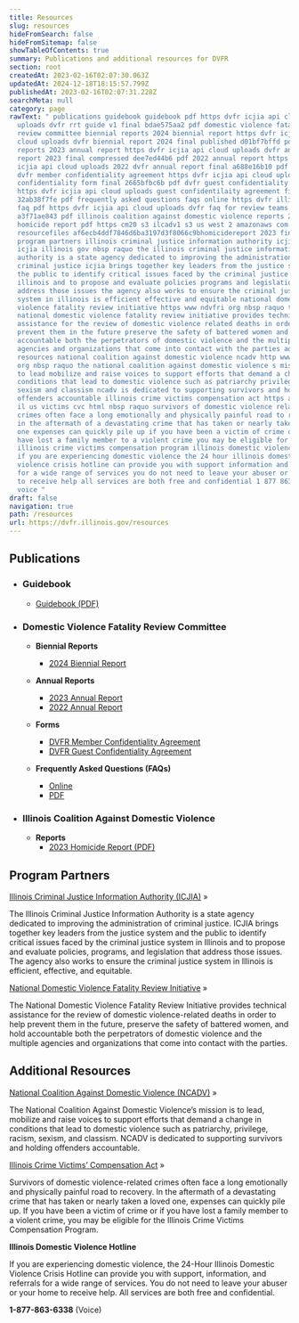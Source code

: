 ```yaml
---
title: Resources
slug: resources
hideFromSearch: false
hideFromSitemap: false
showTableOfContents: true
summary: Publications and additional resources for DVFR
section: root
createdAt: 2023-02-16T02:07:30.063Z
updatedAt: 2024-12-18T18:15:57.799Z
publishedAt: 2023-02-16T02:07:31.228Z
searchMeta: null
category: page
rawText: " publications guidebook guidebook pdf https dvfr icjia api cloud
  uploads dvfr rrt guide v1 final bdae575aa2 pdf domestic violence fatality
  review committee biennial reports 2024 biennial report https dvfr icjia api
  cloud uploads dvfr biennial report 2024 final published d01bf7bffd pdf annual
  reports 2023 annual report https dvfr icjia api cloud uploads dvfr annual
  report 2023 final compressed dee7ed44b6 pdf 2022 annual report https dvfr
  icjia api cloud uploads 2022 dvfr annual report final a688e16b10 pdf forms
  dvfr member confidentiality agreement https dvfr icjia api cloud uploads
  confidentiality form final 2665bfbc6b pdf dvfr guest confidentiality agreement
  https dvfr icjia api cloud uploads guest confidentilaity agreement final
  32ab38f7fe pdf frequently asked questions faqs online https dvfr illinois gov
  faq pdf https dvfr icjia api cloud uploads dvfr faq for review teams
  a3f71ae843 pdf illinois coalition against domestic violence reports 2023
  homicide report pdf https cm20 s3 ilcadv1 s3 us west 2 amazonaws com
  resourcefiles af6ecb4ddf7846d6ba3197d3f8066c9bhomicidereport 2023 final pdf
  program partners illinois criminal justice information authority icjia https
  icjia illinois gov nbsp raquo the illinois criminal justice information
  authority is a state agency dedicated to improving the administration of
  criminal justice icjia brings together key leaders from the justice system and
  the public to identify critical issues faced by the criminal justice system in
  illinois and to propose and evaluate policies programs and legislation that
  address those issues the agency also works to ensure the criminal justice
  system in illinois is efficient effective and equitable national domestic
  violence fatality review initiative https www ndvfri org nbsp raquo the
  national domestic violence fatality review initiative provides technical
  assistance for the review of domestic violence related deaths in order to help
  prevent them in the future preserve the safety of battered women and hold
  accountable both the perpetrators of domestic violence and the multiple
  agencies and organizations that come into contact with the parties additional
  resources national coalition against domestic violence ncadv http www ncadv
  org nbsp raquo the national coalition against domestic violence s mission is
  to lead mobilize and raise voices to support efforts that demand a change in
  conditions that lead to domestic violence such as patriarchy privilege racism
  sexism and classism ncadv is dedicated to supporting survivors and holding
  offenders accountable illinois crime victims compensation act https ag state
  il us victims cvc html nbsp raquo survivors of domestic violence related
  crimes often face a long emotionally and physically painful road to recovery
  in the aftermath of a devastating crime that has taken or nearly taken a loved
  one expenses can quickly pile up if you have been a victim of crime or if you
  have lost a family member to a violent crime you may be eligible for the
  illinois crime victims compensation program illinois domestic violence hotline
  if you are experiencing domestic violence the 24 hour illinois domestic
  violence crisis hotline can provide you with support information and referrals
  for a wide range of services you do not need to leave your abuser or your home
  to receive help all services are both free and confidential 1 877 863 6338
  voice "
draft: false
navigation: true
path: /resources
url: https://dvfr.illinois.gov/resources
---
```


## Publications

  -  ### Guidebook
      -  [Guidebook (PDF)](https://dvfr.icjia-api.cloud/uploads/DVFR_RRT_Guide_V1_FINAL_bdae575aa2.pdf)


- ### Domestic Violence Fatality Review Committee

    - **Biennial Reports**
        - [2024 Biennial Report](https://dvfr.icjia-api.cloud/uploads/DVFR_Biennial_Report_2024_FINAL_PUBLISHED_d01bf7bffd.pdf)

    - **Annual Reports**
        - [2023 Annual Report](https://dvfr.icjia-api.cloud/uploads/DVFR_Annual_Report_2023_FINAL_COMPRESSED_dee7ed44b6.pdf)
        - [2022 Annual Report](https://dvfr.icjia-api.cloud/uploads/2022_DVFR_Annual_Report_Final_a688e16b10.pdf)


    - **Forms**

        - [DVFR Member Confidentiality Agreement](https://dvfr.icjia-api.cloud/uploads/Confidentiality_Form_FINAL_2665bfbc6b.pdf)
        - [DVFR Guest Confidentiality Agreement](https://dvfr.icjia-api.cloud/uploads/Guest_Confidentilaity_Agreement_Final_32ab38f7fe.pdf)

    - **Frequently Asked Questions (FAQs)**
        - [Online](https://dvfr.illinois.gov/faq)
        - [PDF](https://dvfr.icjia-api.cloud/uploads/DVFR_FAQ_for_Review_Teams_a3f71ae843.pdf)

-  ### Illinois Coalition Against Domestic Violence

    -  **Reports**
        -  [2023 Homicide Report (PDF)](https://cm20-s3-ilcadv1.s3.us-west-2.amazonaws.com/ResourceFiles/af6ecb4ddf7846d6ba3197d3f8066c9bHomicideReport.2023.Final.pdf)

## Program Partners

[Illinois Criminal Justice Information Authority (ICJIA)](https://icjia.illinois.gov)&nbsp;&raquo;

The Illinois Criminal Justice Information Authority is a state agency dedicated to improving the administration of criminal justice. ICJIA brings together key leaders from the justice system and the public to identify critical issues faced by the criminal justice system in Illinois and to propose and evaluate policies, programs, and legislation that address those issues. The agency also works to ensure the criminal justice system in Illinois is efficient, effective, and equitable.

[National Domestic Violence Fatality Review Initiative](https://www.ndvfri.org)&nbsp;&raquo;

The National Domestic Violence Fatality Review Initiative provides technical assistance for the review of domestic violence-related deaths in order to help prevent them in the future, preserve the safety of battered women, and hold accountable both the perpetrators of domestic violence and the multiple agencies and organizations that come into contact with the parties.	

## Additional Resources

[National Coalition Against Domestic Violence (NCADV)](http://www.ncadv.org/)&nbsp;&raquo;

The National Coalition Against Domestic Violence’s mission is to lead, mobilize and raise voices to support efforts that demand a change in conditions that lead to domestic violence such as patriarchy, privilege, racism, sexism, and classism. NCADV is dedicated to supporting survivors and holding offenders accountable. 

[Illinois Crime Victims’ Compensation Act](https://ag.state.il.us/victims/cvc.html)&nbsp;&raquo;

Survivors of domestic violence-related crimes often face a long emotionally and physically painful road to recovery. In the aftermath of a devastating crime that has taken or nearly taken a loved one, expenses can quickly pile up. If you have been a victim of crime or if you have lost a family member to a violent crime, you may be eligible for the Illinois Crime Victims Compensation Program. 

**Illinois Domestic Violence Hotline**  

If you are experiencing domestic violence, the 24-Hour Illinois Domestic Violence Crisis Hotline can provide you with support, information, and referrals for a wide range of services. You do not need to leave your abuser or your home to receive help. All services are both free and confidential.  

**1-877-863-6338** (Voice) 

